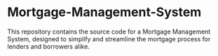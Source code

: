 # Mortgage-Management-System
This repository contains the source code for a Mortgage Management System, designed to simplify and streamline the mortgage process for lenders and borrowers alike.
